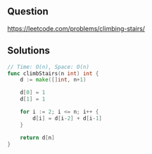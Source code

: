 ## Question

https://leetcode.com/problems/climbing-stairs/

## Solutions

```go
// Time: O(n), Space: O(n)
func climbStairs(n int) int {
	d := make([]int, n+1)

	d[0] = 1
	d[1] = 1

	for i := 2; i <= n; i++ {
		d[i] = d[i-2] + d[i-1]
	}

	return d[n]
}
```

